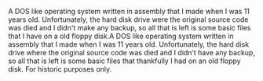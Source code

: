 A DOS like operating system written in assembly that I made when I was 11 years old. Unfortunately, the hard disk drive were the original source code was died and I didn't make any backup, so all that is left is some basic files that I have on a old floppy disk.A DOS like operating system written in assembly that I made when I was 11 years old. Unfortunately, the hard disk drive where the original source code was died and I didn’t have any backup, so all that is left is some basic files that thankfully I had on an old floppy disk. For historic purposes only.